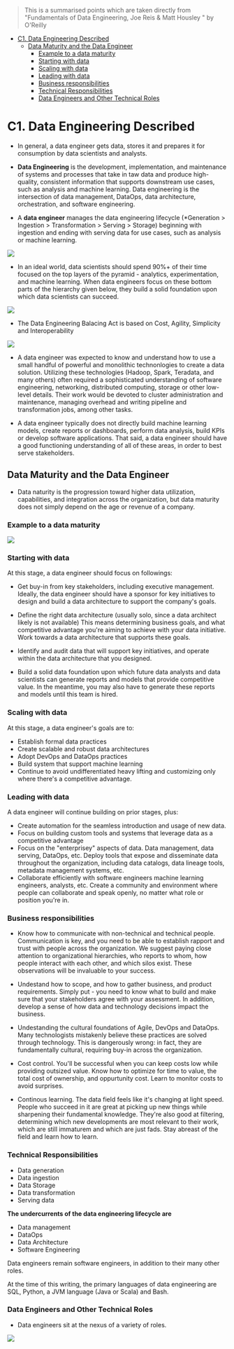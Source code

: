 > This is a summarised points which are taken directly from "Fundamentals of Data Engineering, Joe Reis & Matt Housley " by O'Reilly

- [C1. Data Engineering Described](#c1-data-engineering-described)
  - [Data Maturity and the Data Engineer](#data-maturity-and-the-data-engineer)
    - [Example to a data maturity](#example-to-a-data-maturity)
    - [Starting with data](#starting-with-data)
    - [Scaling with data](#scaling-with-data)
    - [Leading with data](#leading-with-data)
    - [Business responsibilities](#business-responsibilities)
    - [Technical Responsibilities](#technical-responsibilities)
    - [Data Engineers and Other Technical Roles](#data-engineers-and-other-technical-roles)

# C1. Data Engineering Described

- In general, a data engineer gets data, stores it and prepares it for consumption by data scientists and analysts. 

- **Data Engineering** is the development, implementation, and maintenance of systems and processes that take in taw data and produce high-quality, consistent information that supports downstream use cases, such as analysis and machine learning. Data engineering is the intersection of data management, DataOps, data architecture, orchestration, and software engineering. 
- A **data engineer** manages the data engineering lifecycle (*Generation > Ingestion > Transformation > Serving > Storage) beginning with ingestion and ending with serving data for use cases, such as analysis or machine learning. 

![](./figures/data_engineering_workflow.jpeg)

- In an ideal world, data scientists should spend 90%+ of their time focused on the top layers of the pyramid - analytics, experimentation, and machine learning. When data engineers focus on these bottom parts of the hierarchy given below, they build a solid foundation upon which data scientists can succeed. 

![](figures/data_science_hierarchy.jpeg)


- The Data Engineering Balacing Act is based on Cost, Agility, Simplicity and Interoperability 

![](figures/data_engineering_balancing_act.jpeg)

- A data engineer was expected to know and understand how to use a small handful of powerful and monolithic technonlogies to create a data solution. Utilizing these technologies (Hadoop, Spark, Teradata, and many others) often required a sophisticated understanding of software engineering, networking, distributed computing, storage or other low-level details. Their work would be devoted to cluster administration and maintenance, managing overhead and writing pipeline and transformation jobs, among other tasks.


- A data engineer typically does not directly build machine learning models, create reports or dashboards, perform data analysis, build KPIs or develop software applications. That said, a data engineer should have a good functioning understanding of all of these areas, in order to best serve stakeholders. 


## Data Maturity and the Data Engineer

- Data naturity is the progression toward higher data utilization, capabilities, and integration across the organization, but data maturity does not simply depend on the age or revenue of a company. 


### Example to a data maturity

![](./figures/data_maturity.jpeg)

### Starting with data

At this stage, a data engineer should focus on followings: 

- Get buy-in from key stakeholders, including executive management. Ideally, the data engineer should have a sponsor for key initiatives to design and build a data architecture to support the company's goals.

- Define the right data architecture (usually solo, since a data architect likely is not available) This means determining business goals, and what competitive advantage you're aiming to achieve with your data initiative. Work towards a data architecture that supports these goals. 

- Identify and audit data that will support key initiatives, and operate within the data architecture that you designed.


- Build a solid data foundation upon which future data analysts and data scientists can generate reports and models that provide competitive value. In the meantime, you may also have to generate these reports and models until this team is hired. 


### Scaling with data 

At this stage, a data engineer's  goals are to:

- Establish formal data practices
- Create scalable and robust data architectures
- Adopt DevOps and DataOps practices
- Build system that support machine learning
- Continue to avoid undifferentiated heavy lifting and customizing only where there's a competitive advantage. 


### Leading with data 

A data engineer will continue building on prior stages, plus: 

- Create automation for the seamless introduction and usage of new data.
- Focus on building custom tools and systems that leverage data as a competitive advantage
- Focus on the "enterprisey" aspects of data. Data management, data serving, DataOps, etc. Deploy tools that expose and disseminate data throughout the organization, including data catalogs, data lineage tools, metadata management systems, etc. 
- Collaborate efficiently with software engineers machine learning engineers, analysts, etc. Create a community and environment where people can collaborate and speak openly, no matter what role or position you're in.


### Business responsibilities

- Know how to communicate with non-technical and technical people. 
  Communication is key, and you need to be able to establish rapport and trust with people across the organization. We suggest paying close attention to organizational hierarchies, who reports to whom, how people interact with each other, and which silos exist. These observations will be invaluable to your success. 


- Undestand how to scope, and how to gather business, and product requirements. 
  Simply put - you need to know what to build and make sure that your stakeholders agree with your assessment. In addition, develop a sense of how data and technology decisions impact the business. 


- Undestanding the cultural foundations of Agile, DevOps and DataOps. Many technologists mistakenly believe these practices are solved through technology. This is dangerously wrong: in fact, they are fundamentally cultural, requiring buy-in across the organization.

- Cost control. You'll be successful when you can keep costs low while providing outsized value. Know how to optimize for time to value, the total cost of ownership, and oppurtunity cost. Learn to monitor costs to avoid surprises. 

- Continous learning. The data field feels like it's changing at light speed. People who succeed in it are great at picking up new things while sharpening their fundamental knowledge. They're also good at filtering, determining which new developments are most relevant to their work, which are still immaturem and which are just fads. Stay abreast of the field and learn how to learn.


### Technical Responsibilities


- Data generation 
- Data ingestion 
- Data Storage
- Data transformation
- Serving data

**The undercurrents of the data engineering lifecycle are**

- Data management
- DataOps
- Data Architecture
- Software Engineering

Data engineers remain software engineers, in addition to their many other roles. 

At the time of this writing, the primary languages of data engineering are SQL, Python, a JVM language (Java or Scala) and Bash.

### Data Engineers and Other Technical Roles

- Data engineers sit at the nexus of a variety of roles.

![](./figures/data_engineers_roles.jpeg)
